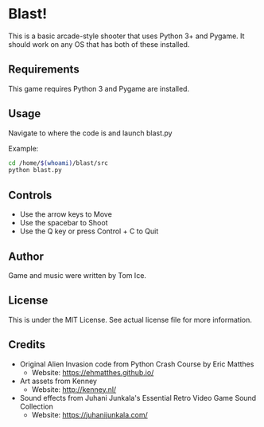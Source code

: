 # Blast!

This is a basic arcade-style shooter that uses Python 3+ and Pygame. It should work on any OS that has both of these installed.

## Requirements
This game requires Python 3 and Pygame are installed.

## Usage
Navigate to where the code is and launch blast.py

Example:

```bash
cd /home/$(whoami)/blast/src
python blast.py
```

## Controls
* Use the arrow keys to Move
* Use the spacebar to Shoot
* Use the Q key or press Control + C to Quit

## Author
Game and music were written by Tom Ice.

## License
This is under the MIT License. See actual license file for more information.

## Credits
* Original Alien Invasion code from Python Crash Course by Eric Matthes 
  * Website: https://ehmatthes.github.io/
* Art assets from Kenney 
  * Website: http://kenney.nl/
* Sound effects from Juhani Junkala's Essential Retro Video Game Sound Collection 
  * Website: https://juhanijunkala.com/